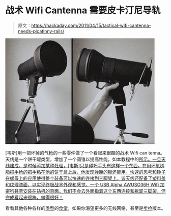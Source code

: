# 战术 Wifi Cantenna 需要皮卡汀尼导轨

> 原文：<https://hackaday.com/2011/04/15/tactical-wifi-cantenna-needs-picatinny-rails/>

![](img/f71a93a8597148b57224dbdf9de34c02.png "Tacticalwifi")

[韦斯]用一把坏掉的气枪的一些零件做了一个看起来很酷的战术 Wifi can tenna。天线是一个饼干罐类型，增加了一个圆锥以提高性能，如本教程中的[所示。一旦天线建成，是时候添加某种处理，[韦斯]只是碰巧手头有这样一个东西。在用环氧树脂把手枪的把手粘在他的饼干盒上后，他发现弹匣的锁还能用。快速的思考和锤子在螺母上的应用使得整个装备可以快速的连接到三脚架上。该天线还配备了塑料盖和纹理漆面，以实现终极战术外观和感觉。一个 USB Alpha AWUSO36H Wifi 加密狗甚至安装在钻机的背面。我们不会去外面指着这个东西连接和拆卸三脚架，但完成看起来很棒，做得很好！](http://www.seattlewireless.net/CookieCantenna)

看看其他各种各样的[类型](http://hackaday.com/2009/07/07/various-cantenna-builds/)的[食堂](http://hackaday.com/2010/02/18/the-uber-eeepc/)，如果你渴望更多的无线网络，甚至是[步枪](http://hackaday.com/2010/04/23/wifi-and-bluetooth-sniffing-rifle/)版本。
